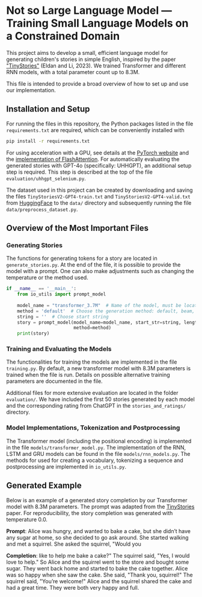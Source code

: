 # Not so Large Language Model &mdash; Training Small Language Models on a Constrained Domain

This project aims to develop a small, efficient language model for generating children's
stories in simple English, inspired by the paper ["TinyStories"](https://arxiv.org/abs/2305.07759) (Eldan and Li, 2023).
We trained Transformer and different RNN models, with a total parameter count up to 8.3M.

This file is intended to provide a broad overview of how to set up and use our implementation.

## Installation and Setup
For running the files in this repository, the Python packages listed in the file `requirements.txt` are required, which 
can be conveniently installed with
```sh
pip install -r requirements.txt
```
For using acceleration with a GPU, see details at the [PyTorch website](https://pytorch.org/get-started/locally/) and 
the [implementation of FlashAttention](https://github.com/Dao-AILab/flash-attention).
For automatically evaluating the generated stories with GPT-4o (specifically: UHHGPT), an additional setup step is 
required. This step is described at the top of the file ``evaluation/uhhgpt_selenium.py``.

The dataset used in this project can be created by downloading and saving the files ``TinyStoriesV2-GPT4-train.txt`` and
``TinyStoriesV2-GPT4-valid.txt`` from [HuggingFace](https://huggingface.co/datasets/roneneldan/TinyStories/tree/main) to the ``data/`` directory and subsequently running the file 
``data/preprocess_dataset.py``.


## Overview of the Most Important Files

### Generating Stories
The functions for generating tokens for a story are located in ``generate_stories.py``. 
At the end of the file, it is possible to provide the model with a prompt. 
One can also make adjustments such as changing the temperature or the method used.
```py
if __name__ == '__main__':
    from io_utils import prompt_model
    
    model_name = "transformer_3.7M"  # Name of the model, must be located in trained_models/ 
    method = 'default'  # Choose the generation method: default, beam, beam_multinomial
    string = ''  # Choose start string
    story = prompt_model(model_name=model_name, start_str=string, length=256, temperature=0.0,
                         method=method)
    print(story)
```
### Training and Evaluating the Models

The functionalities for training the models are implemented in the file ``training.py``.
By default, a new transformer model with 8.3M parameters is trained when the file is run.
Details on possible alternative training parameters are documented in the file.

Additional files for more extensive evaluation are located in the folder ``evaluation/``.
We have included the first 50 stories generated by each model and the corresponding rating from ChatGPT in the 
``stories_and_ratings/`` directory.

### Model Implementations, Tokenization and Postprocessing
The Transformer model (including the positional encoding) is implemented in the file ``models/transformer_model.py``. 
The implementation of the RNN, LSTM and GRU models can be found in the file ``models/rnn_models.py``.
The methods for used for creating a vocabulary, tokenizing a sequence and postprocessing are implemented
in ``io_utils.py``.


## Generated Example

Below is an example of a generated story completion by our Transformer model with 8.3M parameters.
The prompt was adapted from the [TinyStories](https://arxiv.org/abs/2305.07759) paper.
For reproducibility, the story completion was generated with temperature 0.0.

**Prompt**: Alice was hungry, and wanted to bake a cake, but she didn’t have any sugar at home, so she decided to go
ask around. She started walking and met a squirrel. She asked the squirrel, "Would you

**Completion**: like to help me bake a cake?" The squirrel said, "Yes, I would love to help." 
So Alice and the squirrel went to the store and bought some sugar. They went back home 
and started to bake the cake together. Alice was so happy when she saw the cake.
She said, "Thank you, squirrel!" The squirrel said, "You’re welcome!" 
Alice and the squirrel shared the cake and had a great time. They were both very happy and full.
